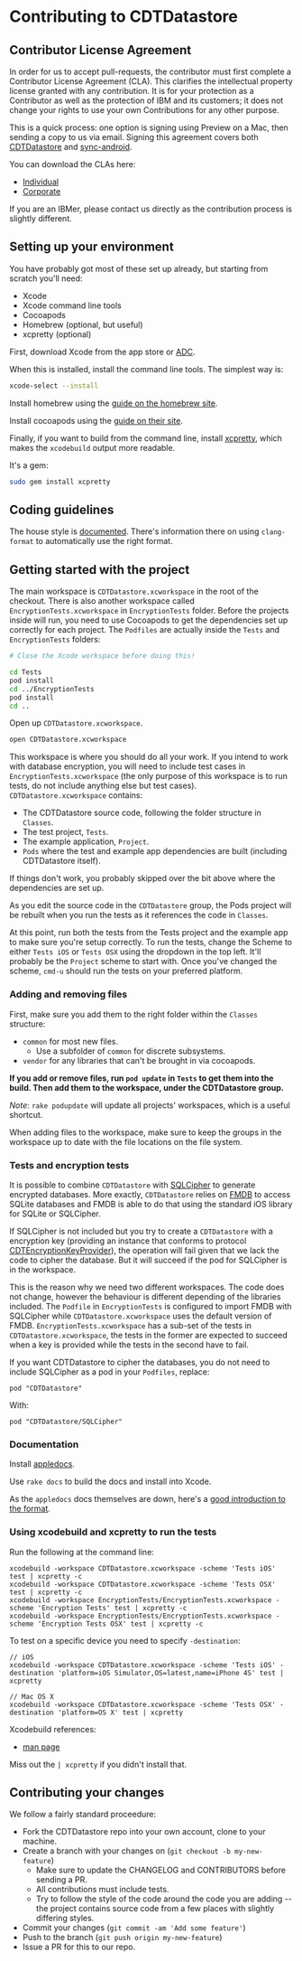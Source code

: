 # Contributing to CDTDatastore

## Contributor License Agreement

In order for us to accept pull-requests, the contributor must first complete
a Contributor License Agreement (CLA). This clarifies the intellectual 
property license granted with any contribution. It is for your protection as a 
Contributor as well as the protection of IBM and its customers; it does not 
change your rights to use your own Contributions for any other purpose.

This is a quick process: one option is signing using Preview on a Mac,
then sending a copy to us via email. Signing this agreement covers both
[CDTDatastore](https://github.com/cloudant/CDTDatastore) and 
[sync-android](https://github.com/cloudant/sync-android).

You can download the CLAs here:

 - [Individual](http://cloudant.github.io/cloudant-sync-eap/cla/cla-individual.pdf)
 - [Corporate](http://cloudant.github.io/cloudant-sync-eap/cla/cla-corporate.pdf)

If you are an IBMer, please contact us directly as the contribution process is
slightly different.

## Setting up your environment

You have probably got most of these set up already, but starting from scratch
you'll need:

* Xcode
* Xcode command line tools
* Cocoapods
* Homebrew (optional, but useful)
* xcpretty (optional)

First, download Xcode from the app store or [ADC][adc].

When this is installed, install the command line tools. The simplest way is:

```bash
xcode-select --install
```

Install homebrew using the [guide on the homebrew site][homebrew].

Install cocoapods using the [guide on their site][cpinstall].

Finally, if you want to build from the command line, install [xcpretty][xcpretty],
which makes the `xcodebuild` output more readable.

It's a gem:

```bash
sudo gem install xcpretty
```

[adc]: http://developer.apple.com/
[xcpretty]: https://github.com/mneorr/XCPretty
[homebrew]: http://brew.sh
[cpinstall]: http://guides.cocoapods.org/using/index.html

## Coding guidelines

The house style is [documented](doc/style-guide.md). There's information there on using
`clang-format` to automatically use the right format.

## Getting started with the project

The main workspace is `CDTDatastore.xcworkspace` in the root of the checkout.
There is also another workspace called `EncryptionTests.xcworkspace` in
`EncryptionTests` folder. Before the projects inside will run, you need to use
Cocoapods to get the dependencies set up correctly for each project. The `Podfiles`
are actually inside the `Tests` and `EncryptionTests` folders:

```bash
# Close the Xcode workspace before doing this!

cd Tests
pod install
cd ../EncryptionTests
pod install
cd ..
```

Open up `CDTDatastore.xcworkspace`.

```bash
open CDTDatastore.xcworkspace
```

This workspace is where you should do all your work. If you intend to work with
database encryption, you will need to include test cases in
`EncryptionTests.xcworkspace` (the only purpose of this workspace is to run
tests, do not include anything else but test cases). `CDTDatastore.xcworkspace`
contains:

* The CDTDatastore source code, following the folder structure in `Classes`.
* The test project, `Tests`.
* The example application, `Project`.
* `Pods` where the test and example app dependencies are built (including
  CDTDatastore itself).

If things don't work, you probably skipped over the bit above where the
dependencies are set up.

As you edit the source code in the `CDTDatastore` group, the Pods project will
be rebuilt when you run the tests as it references the code in `Classes`.

At this point, run both the tests from the Tests project and the example app
to make sure you're setup correctly. To run the tests, change the Scheme to
either `Tests iOS` or `Tests OSX` using the dropdown in the top left. It'll
probably be the `Project` scheme to start with. Once you've changed the
scheme, `cmd-u` should run the tests on your preferred platform.

### Adding and removing files

First, make sure you add them to the right folder within the `Classes` structure:

* `common` for most new files.
  * Use a subfolder of `common` for discrete subsystems.
* `vendor` for any libraries that can't be brought in via cocoapods.

**If you add or remove files, run `pod update` in `Tests` to get them into
the build. Then add them to the workspace, under the CDTDatastore group.**

_Note_: `rake podupdate` will update all projects' workspaces, which is a useful
shortcut.

When adding files to the workspace, make sure to keep the groups in the
workspace up to date with the file locations on the file system.

### Tests and encryption tests

It is possible to combine `CDTDatastore` with [SQLCipher][SQLCipher] to generate
encrypted databases. More exactly, `CDTDatastore` relies on [FMDB][FMDB] to
access SQLite databases and FMDB is able to do that using the standard iOS
library for SQLite or SQLCipher.

If SQLCipher is not included but you try to create a `CDTDatastore` with a
encryption key (providing an instance that conforms to protocol
[CDTEncryptionKeyProvider][CDTEncryptionKeyProvider]), the operation will fail
given that we lack the code to cipher the database. But it will succeed if the
pod for SQLCipher is in the workspace.

This is the reason why we need two different workspaces. The code does not
change, however the behaviour is different depending of the libraries included.
The `Podfile` in `EncryptionTests` is configured to import FMDB with SQLCipher
while `CDTDatastore.xcworkspace` uses the default version of FMDB.
`EncryptionTests.xcworkspace` has a sub-set of the tests in
`CDTDatastore.xcworkspace`, the tests in the former are expected to succeed
when a key is provided while the tests in the second have to fail.

If you want CDTDatastore to cipher the databases, you do not need to include
SQLCipher as a pod in your `Podfiles`, replace:

```
pod "CDTDatastore"
```

With:

```
pod "CDTDatastore/SQLCipher"
```

[SQLCipher]: https://www.zetetic.net/sqlcipher/
[FMDB]: https://github.com/ccgus/fmdb
[CDTEncryptionKeyProvider]: Classes/common/Encryption/CDTEncryptionKeyProvider.h

### Documentation

Install [appledocs][appledocs].

Use `rake docs` to build the docs and install into Xcode.

As the `appledocs` docs themselves are down, here's a
[good introduction to the format](http://www.cocoanetics.com/2011/11/amazing-apple-like-documentation/).

[appledocs]: http://gentlebytes.com/appledoc/

### Using xcodebuild and xcpretty to run the tests

Run the following at the command line:

```
xcodebuild -workspace CDTDatastore.xcworkspace -scheme 'Tests iOS' test | xcpretty -c
xcodebuild -workspace CDTDatastore.xcworkspace -scheme 'Tests OSX' test | xcpretty -c
xcodebuild -workspace EncryptionTests/EncryptionTests.xcworkspace -scheme 'Encryption Tests' test | xcpretty -c
xcodebuild -workspace EncryptionTests/EncryptionTests.xcworkspace -scheme 'Encryption Tests OSX' test | xcpretty -c
```

To test on a specific device you need to specify `-destination`:

```
// iOS
xcodebuild -workspace CDTDatastore.xcworkspace -scheme 'Tests iOS' -destination 'platform=iOS Simulator,OS=latest,name=iPhone 4S' test | xcpretty

// Mac OS X
xcodebuild -workspace CDTDatastore.xcworkspace -scheme 'Tests OSX' -destination 'platform=OS X' test | xcpretty
```

Xcodebuild references:

* [man page](https://developer.apple.com/library/mac/documentation/Darwin/Reference/ManPages/man1/xcodebuild.1.html)

Miss out the `| xcpretty` if you didn't install that.

## Contributing your changes

We follow a fairly standard proceedure:

* Fork the CDTDatastore repo into your own account, clone to your machine.
* Create a branch with your changes on (`git checkout -b my-new-feature`)
  * Make sure to update the CHANGELOG and CONTRIBUTORS before sending a PR.
  * All contributions must include tests.
  * Try to follow the style of the code around the code you
    are adding -- the project contains source code from a few places with
    slightly differing styles.
* Commit your changes (`git commit -am 'Add some feature'`)
* Push to the branch (`git push origin my-new-feature`)
* Issue a PR for this to our repo.
